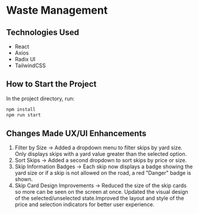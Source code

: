 # Waste Management

## Technologies Used

- React
- Axios
- Radix UI
- TailwindCSS

## How to Start the Project

In the project directory, run:

```bash
npm install
npm run start
```

## Changes Made UX/UI Enhancements

1. Filter by Size -> Added a dropdown menu to filter skips by yard size. Only displays skips with a yard value greater than the selected option.
2. Sort Skips -> Added a second dropdown to sort skips by price or size.
3. Skip Information Badges -> Each skip now displays a badge showing the yard size or if a skip is not allowed on the road, a red "Danger" badge is shown.
4. Skip Card Design Improvements -> Reduced the size of the skip cards so more can be seen on the screen at once. Updated the visual design of the selected/unselected state.Improved the layout and style of the price and selection indicators for better user experience.
